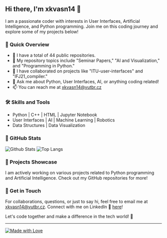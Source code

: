 ## Hi there, I'm xkvasn14 👋

I am a passionate coder with interests in User Interfaces, Artificial Intelligence, and Python programming. Join me on this coding journey and explore some of my projects below!

### 🚀 Quick Overview

- 🔭 I have a total of 44 public repositories.
- 🌱 My repository topics include "Seminar Papers," "AI and Visualization," and "Programming in Python."
- 👯 I have collaborated on projects like "ITU-user-interfaces" and "IFJ21_compiler."
- 💬 Ask me about Python, User Interfaces, AI, or anything coding related!
- 📫 You can reach me at xkvasn14@vutbr.cz

### 🛠️ Skills and Tools

- Python | C++ | HTML | Jupyter Notebook
- User Interfaces | AI | Machine Learning | Robotics
- Data Structures | Data Visualization

### 🌟 GitHub Stats

![Github Stats](https://github-readme-stats.vercel.app/api?username=xkvasn14)
![Top Langs](https://github-readme-stats.vercel.app/api/top-langs/?username=xkvasn14)

### 🚀 Projects Showcase

I am actively working on various projects related to Python programming and Artificial Intelligence. Check out my GitHub repositories for more!

### 📧 Get in Touch

For collaborations, questions, or just to say hi, feel free to email me at xkvasn14@vutbr.cz. Connect with me on LinkedIn 🔗 [here](https://linkedin.com/in/jaroslavkvasnicka1997)!

Let's code together and make a difference in the tech world! 🚀

---

[![Made with Love](https://img.shields.io/badge/Made%20with-Love-1f425f.svg)](https://GitHub.com/xkvasn14/)
